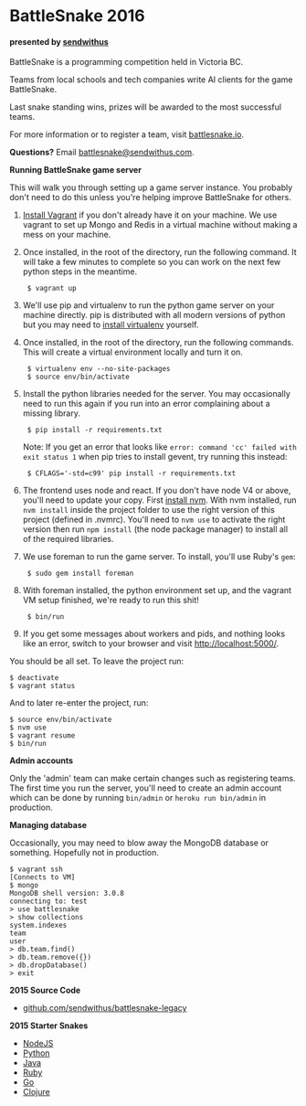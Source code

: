 BattleSnake 2016
================

#### presented by [sendwithus](https://www.sendwithus.com)

BattleSnake is a programming competition held in Victoria BC.

Teams from local schools and tech companies write AI clients for the game BattleSnake.

Last snake standing wins, prizes will be awarded to the most successful teams.

For more information or to register a team, visit [battlesnake.io](http://www.battlesnake.io).

__Questions?__ Email [battlesnake@sendwithus.com](mailto:battlesnake@sendwithus.com).

__Running BattleSnake game server__

This will walk you through setting up a game server instance. You probably don't need to do this unless you're helping improve BattleSnake for others.

1. [Install Vagrant](https://docs.vagrantup.com/v2/installation/index.html) if you don't already have it on your machine. We use vagrant to set up Mongo and Redis in a virtual machine without making a mess on your machine.

2. Once installed, in the root of the directory, run the following command. It will take a few minutes to complete so you can work on the next few python steps in the meantime.      

        $ vagrant up   

3. We'll use pip and virtualenv to run the python game server on your machine directly. pip is distributed with all modern versions of python but you may need to [install virtualenv](https://virtualenv.readthedocs.org/en/latest/installation.html) yourself.

4. Once installed, in the root of the directory, run the following commands. This will create a virtual environment locally and turn it on.

        $ virtualenv env --no-site-packages
        $ source env/bin/activate

5. Install the python libraries needed for the server. You may occasionally need to run this again if you run into an error complaining about a missing library.

        $ pip install -r requirements.txt

	Note: If you get an error that looks like `error: command 'cc' failed with exit status 1` when pip tries to install gevent, try running this instead:

        $ CFLAGS='-std=c99' pip install -r requirements.txt

6. The frontend uses node and react. If you don't have node V4 or above, you'll need to update your copy. First [install nvm](https://github.com/creationix/nvm). With nvm installed, run `nvm install` inside the project folder to use the right version of this project (defined in .nvmrc). You'll need to `nvm use` to activate the right version then run `npm install` (the node package manager) to install all of the required libraries.

7. We use foreman to run the game server. To install, you'll use Ruby's `gem`:

        $ sudo gem install foreman

8. With foreman installed, the python environment set up, and the vagrant VM setup finished, we're ready to run this shit!

        $ bin/run

9. If you get some messages about workers and pids, and nothing looks like an error, switch to your browser and visit [http://localhost:5000/](http://localhost:5000/).

You should be all set. To leave the project run:

    $ deactivate
    $ vagrant status

And to later re-enter the project, run:

    $ source env/bin/activate
    $ nvm use
    $ vagrant resume
    $ bin/run

__Admin accounts__

Only the 'admin' team can make certain changes such as registering teams. The first time you run the server, you'll need to create an admin account which can be done by running `bin/admin` or `heroku run bin/admin` in production.

__Managing database__

Occasionally, you may need to blow away the MongoDB database or something. Hopefully not in production.

    $ vagrant ssh
    [Connects to VM]
    $ mongo
    MongoDB shell version: 3.0.8
    connecting to: test
    > use battlesnake
    > show collections
    system.indexes
    team
    user
    > db.team.find()
    > db.team.remove({})
    > db.dropDatabase()
    > exit

__2015 Source Code__
* [github.com/sendwithus/battlesnake-legacy](http://github.com/sendwithus/battlesnake-legacy)

__2015 Starter Snakes__
* [NodeJS](http://github.com/sendwithus/battlesnake-node)
* [Python](http://github.com/sendwithus/battlesnake-python)
* [Java](http://github.com/sendwithus/battlesnake-java)
* [Ruby](http://github.com/sendwithus/battlesnake-ruby)
* [Go](http://github.com/sendwithus/battlesnake-go)
* [Clojure](https://github.com/sendwithus/battlesnake-clojure)
